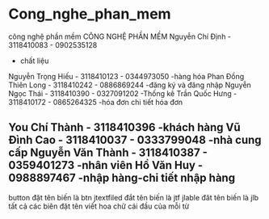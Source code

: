 # Cong_nghe_phan_mem
công nghệ phần mềm
CÔNG NGHỆ PHẦN MỀM
Nguyễn Chí Định - 3118410083 - 0902535128
- chất liệu

Nguyễn Trọng Hiếu - 3118410123 - 0344973050
-hàng hóa
Phan Đồng Thiên Long - 3118410242 - 0886869244
-đăng ký và đăng nhập
Nguyễn Ngọc Thái - 3118410390 - 0327091202
-Thống kê
Trần Quốc Hưng - 3118410172 - 0865264325
-hóa đơn chi tiết hóa đơn

You Chí Thành - 3118410396
-khách hàng
Vũ Đình Cao - 3118410037 - 0333799048
-nhà cung cấp
Nguyễn Văn Thành - 3118410387 - 0359401273
-nhân viên
Hồ Văn Huy - 0988897467
-nhập hàng-chi tiết nhập hàng
-------------------------------------------------
button đặt tên biến là btn
jtextfiled đắt tên biến là jtf
jlable đăt tên biến là jlb
tất cả các biên đặt tên viết hoa chữ cái đầu của mỗi từ
